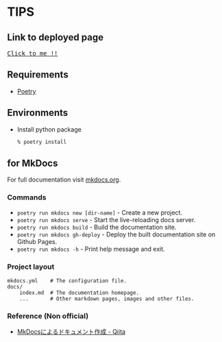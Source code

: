 # TIPS

## Link to deployed page

<!-- markdownlint-disable MD033 -->
<kbd><a href="https://ayukiyoshida.github.io/tips/">Click to me !!</a></kbd>

## Requirements

- [Poetry](https://python-poetry.org)

## Environments

- Install python package

    ```bash
    % poetry install
    ```

## for MkDocs

For full documentation visit [mkdocs.org](https://www.mkdocs.org).

### Commands

- `poetry run mkdocs new [dir-name]` - Create a new project.
- `poetry run mkdocs serve` - Start the live-reloading docs server.
- `poetry run mkdocs build` - Build the documentation site.
- `poetry run mkdocs gh-deploy` - Deploy the built documentation site on Github Pages.
- `poetry run mkdocs -h` - Print help message and exit.

### Project layout

```shell
mkdocs.yml    # The configuration file.
docs/
    index.md  # The documentation homepage.
    ...       # Other markdown pages, images and other files.
```

### Reference (Non official)

- [MkDocsによるドキュメント作成 - Qiita](https://qiita.com/mebiusbox2/items/a61d42878266af969e3c)
